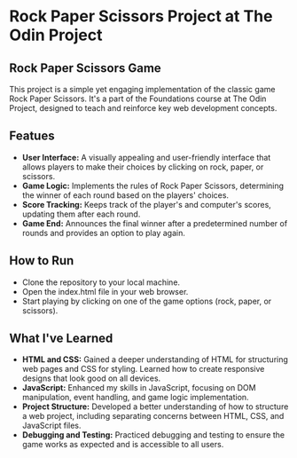# Rock Paper Scissors Project at The Odin Project

## Rock Paper Scissors Game
This project is a simple yet engaging implementation of the classic game Rock Paper Scissors. It's a part of the Foundations course at The Odin Project, designed to teach and reinforce key web development concepts.


## Featues
* **User Interface:** A visually appealing and user-friendly interface that allows players to make their choices by clicking on rock, paper, or scissors.
* **Game Logic:** Implements the rules of Rock Paper Scissors, determining the winner of each round based on the players' choices.
* **Score Tracking:** Keeps track of the player's and computer's scores, updating them after each round.
* **Game End:** Announces the final winner after a predetermined number of rounds and provides an option to play again.

## How to Run
* Clone the repository to your local machine.
* Open the index.html file in your web browser.
* Start playing by clicking on one of the game options (rock, paper, or scissors).

## What I've Learned
* **HTML and CSS:** Gained a deeper understanding of HTML for structuring web pages and CSS for styling. Learned how to create responsive designs that look good on all devices.
* **JavaScript:** Enhanced my skills in JavaScript, focusing on DOM manipulation, event handling, and game logic implementation.
* **Project Structure:** Developed a better understanding of how to structure a web project, including separating concerns between HTML, CSS, and JavaScript files.
* **Debugging and Testing:** Practiced debugging and testing to ensure the game works as expected and is accessible to all users.